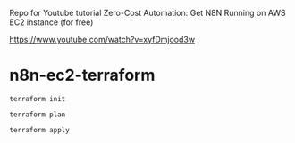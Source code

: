 Repo for Youtube tutorial Zero-Cost Automation: Get N8N Running on AWS EC2 instance (for free)

https://www.youtube.com/watch?v=xyfDmjood3w 

# n8n-ec2-terraform

`terraform init`

`terraform plan`

`terraform apply`

